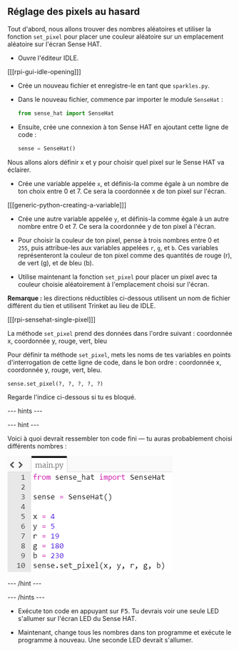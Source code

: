 ## Réglage des pixels au hasard

Tout d'abord, nous allons trouver des nombres aléatoires et utiliser la fonction `set_pixel` pour placer une couleur aléatoire sur un emplacement aléatoire sur l'écran Sense HAT.

+ Ouvre l'éditeur IDLE.

[[[rpi-gui-idle-opening]]]

+ Crée un nouveau fichier et enregistre-le en tant que `sparkles.py`.

+ Dans le nouveau fichier, commence par importer le module `SenseHat` :

    ```python
    from sense_hat import SenseHat
    ```

+ Ensuite, crée une connexion à ton Sense HAT en ajoutant cette ligne de code :

    ```python
    sense = SenseHat()
    ```


Nous allons alors définir x et y pour choisir quel pixel sur le Sense HAT va éclairer.

+ Crée une variable appelée `x`, et définis-la comme égale à un nombre de ton choix entre 0 et 7. Ce sera la coordonnée x de ton pixel sur l'écran. 

[[[generic-python-creating-a-variable]]]

+ Crée une autre variable appelée `y`, et définis-la comme égale à un autre nombre entre 0 et 7. Ce sera la coordonnée y de ton pixel à l'écran.


+ Pour choisir la couleur de ton pixel, pense à trois nombres entre 0 et `255`, puis attribue-les aux variables appelées `r`, `g`, et `b`. Ces variables représenteront la couleur de ton pixel comme des quantités de rouge (r), de vert (g), et de bleu (b).


+ Utilise maintenant la fonction `set_pixel` pour placer un pixel avec ta couleur choisie aléatoirement à l'emplacement choisi sur l'écran.

**Remarque :** les directions réductibles ci-dessous utilisent un nom de fichier différent du tien et utilisent Trinket au lieu de IDLE.

[[[rpi-sensehat-single-pixel]]]

La méthode `set_pixel` prend des données dans l'ordre suivant : coordonnée x, coordonnée y, rouge, vert, bleu

Pour définir ta méthode `set_pixel`, mets les noms de tes variables en points d'interrogation de cette ligne de code, dans le bon ordre : coordonnée x, coordonnée y, rouge, vert, bleu.

```python
sense.set_pixel(?, ?, ?, ?, ?)
```

Regarde l'indice ci-dessous si tu es bloqué.

--- hints ---


--- hint ---

Voici à quoi devrait ressembler ton code fini — tu auras probablement choisi différents nombres :

![Solution de pixel aléatoire](images/random-pixel-solution.png)

--- /hint ---

--- /hints ---


+ Exécute ton code en appuyant sur <kbd>F5</kbd>. Tu devrais voir une seule LED s'allumer sur l'écran LED du Sense HAT.

+ Maintenant, change tous les nombres dans ton programme et exécute le programme à nouveau. Une seconde LED devrait s'allumer.
